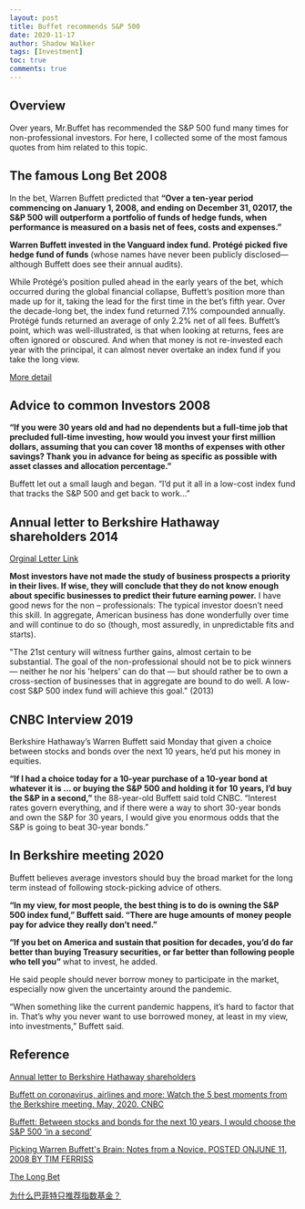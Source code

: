 ```yaml
---
layout: post
title: Buffet recommends S&P 500
date: 2020-11-17
author: Shadow Walker
tags: [Investment]
toc: true
comments: true
---
```


## Overview

Over years, Mr.Buffet has recommended the S&P 500 fund many times for non-professional investors.  For here, I collected some of the most famous quotes from him related to this topic. 

## The famous Long Bet 2008

In the bet, Warren Buffett predicted that **“Over a ten-year period commencing on January 1, 2008, and ending on December 31, 02017, the S&P 500 will outperform a portfolio of funds of hedge funds, when performance is measured on a basis net of fees, costs and expenses.”**

**Warren Buffett invested in the Vanguard index fund. Protégé picked five hedge fund of funds** (whose names have never been publicly disclosed—although Buffett does see their annual audits).

While Protégé’s position pulled ahead in the early years of the bet, which occurred during the global financial collapse, Buffett’s position more than made up for it, taking the lead for the first time in the bet’s fifth year. Over the decade-long bet, the index fund returned 7.1% compounded annually. Protégé funds returned an average of only 2.2% net of all fees. Buffett’s point, which was well-illustrated, is that when looking at returns, fees are often ignored or obscured. And when that money is not re-invested each year with the principal, it can almost never overtake an index fund if you take the long view.

[More detail](https://longbets.org/362/)


## Advice to common Investors 2008

**“If you were 30 years old and had no dependents but a full-time job that precluded full-time investing, how would you invest your first million dollars, assuming that you can cover 18 months of expenses with other savings? Thank you in advance for being as specific as possible with asset classes and allocation percentage.”**

Buffett let out a small laugh and began. “I’d put it all in a low-cost index fund that tracks the S&P 500 and get back to work…”

## Annual letter to Berkshire Hathaway shareholders 2014

[Orginal Letter Link](https://www.berkshirehathaway.com/letters/2013ltr.pdf?_ga=1.147422071.1573535520.1396725302)

**Most investors have not made the study of business prospects a priority in their lives. If wise, they will conclude that they do not know enough about specific businesses to predict their future earning power.** I have good news for the non – professionals: The typical investor doesn’t need this skill. In aggregate, American business has done wonderfully over time and will continue to do so (though, most assuredly, in unpredictable fits and starts).

"The 21st century will witness further gains, almost certain to be substantial. The goal of the non-professional should not be to pick winners — neither he nor his 'helpers' can do that — but should rather be to own a cross-section of businesses that in aggregate are bound to do well. A low-cost S&P 500 index  fund will achieve this goal." (2013)


## CNBC Interview 2019

Berkshire Hathaway’s Warren Buffett said Monday that given a choice between stocks and bonds over the next 10 years, he’d put his money in equities.

**“If I had a choice today for a 10-year purchase of a 10-year bond at whatever it is ... or buying the S&P 500 and holding it for 10 years, I’d buy the S&P in a second,”** the 88-year-old Buffett said told CNBC. “Interest rates govern everything, and if there were a way to short 30-year bonds and own the S&P for 30 years, I would give you enormous odds that the S&P is going to beat 30-year bonds.”

## In Berkshire meeting 2020

Buffett believes average investors should buy the broad market for the long term instead of following stock-picking advice of others.

**“In my view, for most people, the best thing is to do is owning the S&P 500 index fund,” Buffett said. “There are huge amounts of money people pay for advice they really don’t need.”**

**“If you bet on America and sustain that position for decades, you’d do far better than buying Treasury securities, or far better than following people who tell you”** what to invest, he added.

He said people should never borrow money to participate in the market, especially now given the uncertainty around the pandemic.

“When something like the current pandemic happens, it’s hard to factor that in. That’s why you never want to use borrowed money, at least in my view, into investments,” Buffett said.



## Reference

[Annual letter to Berkshire Hathaway shareholders](https://www.berkshirehathaway.com/letters/2013ltr.pdf?_ga=1.147422071.1573535520.1396725302)

[Buffett on coronavirus, airlines and more: Watch the 5 best moments from the Berkshire meeting. May, 2020. CNBC](https://www.cnbc.com/2020/05/04/warren-buffett-berkshire-hathaway-annual-shareholder-meeting-highlights.html)

[Buffett: Between stocks and bonds for the next 10 years, I would choose the S&P 500 ‘in a second’](https://www.cnbc.com/2019/02/25/buffett-between-stocks-and-bonds-for-the-next-10-years-i-would-choose-the-sp-500-in-a-second.html)

[Picking Warren Buffett's Brain: Notes from a Novice. POSTED ONJUNE 11, 2008 BY TIM FERRISS](https://tim.blog/2008/06/11/061108-picking-warren-buffetts-brain-notes-from-a-novice/)

[The Long Bet](https://longbets.org/362/)

[为什么巴菲特只推荐指数基金？](https://zhuanlan.zhihu.com/p/29263377)
